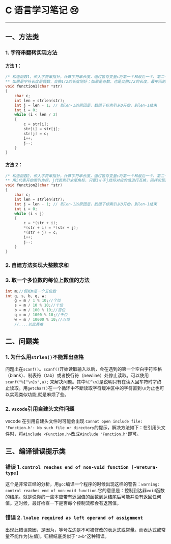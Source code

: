 <!-- @format -->

# C 语言学习笔记 :cry:

---

## 一、方法类

### 1. 字符串翻转实现方法

#### 方法 1：

```c++
/* 构造函数1，传入字符串指针，计算字符串长度，通过暂存变量c将第一个和最后一个、第二个和倒数第二个...进行交换
** 如果是字符长度是偶数，交换1/2的长度刚好；如果是奇数，也是交换1/2的长度，最中间的字符无需调换 */
void function1(char *str)
{
	char c;
	int len = strlen(str);
	int j = len - 1; // 取len-1的原因是，数组下标索引从0开始，到len-1结束
	int i = 0;
	while (i < len / 2)
	{
		c = str[i];
		str[i] = str[j];
		str[j] = c;
		i++;
		j--;
	}
}
```

#### 方法 2：

```c++
/* 构造函数2，传入字符串指针，计算字符串长度，通过暂存变量c将第一个和最后一个、第二个和倒数第二个...进行交换
** 用i代表开始索引角标，j代表索引末尾角标，只要i小于j就将对应的值进行互换，同样实现翻转 */
void function2(char *str)
{
	char c;
	int len = strlen(str);
	int j = len - 1; // 取len-1的原因是，数组下标索引从0开始，到len-1结束
	int i = 0;
	while (i < j)
	{
		c = *(str + i);
		*(str + i) = *(str + j);
		*(str + j) = c;
		i++;
		j--;
	}
}
```

### 2. 自建方法实现大整数求和

### 3. 取一个多位数的每位上数值的方法

```c++
int m;//假如m是一个五位数
int g, s, b, q, w;
	g = m / 1 % 10;//个位
	s = m / 10 % 10;//十位
	b = m / 100 % 10;//百位
	q = m / 1000 % 10;//千位
	w = m / 10000 % 10;//万位
	//....以此类推
```

## 二、问题类

### 1. 为什么用`strlen()`不能算出空格

​ 问题出在`scanf()`。`scanf()`开始读取输入以后，会在遇到的第一个空白字符空格（blank）、制表符（tab）或者换行符（newline）处停止读取。可以使用 `scanf("%[^\n]s",a);` 来解决问题。其中`%[^\n]`是说明只有在读入回车符时才终止读取。用`getchar()`在一个循环中不断读取字符缓冲区中的字符直到`\n`为止也可以实现类似功能,就是麻烦了些。

### 2. `vscode`引用自建头文件问题

vscode 在引用自建头文件时可能会出现 `Cannot open include file: 'Function.h': No such file or directory`的提示，解决方法如下：在引用头文件时，将`#include <Function.h>`改成`#include "Function.h"`即可。

## 三、编译错误提示类

### 错误 1. `control reaches end of non-void function [-Wreturn-type]`

这个是非常正经的分析，用`gcc`编译一个程序的时候出现这样的警告：`warning: control reaches end of non-void function`.它的意思是：控制到达非`void`函数的结尾。就是说你的一些本应带有返回值的函数到达结尾后可能并没有返回任何值。这时候，最好检查一下是否每个控制流都会有返回值。

### 错误 2. `lvalue required as left operand of assignment`

出现此错误原因，是因为，等号左边是不可被修改的表达式或常量。而表达式或常量不能作为[左值]。归根结底类似于`"3=b"`这种错误。
